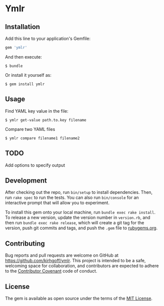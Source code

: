 # Ymlr

## Installation

Add this line to your application's Gemfile:

```ruby
gem 'ymlr'
```

And then execute:

    $ bundle

Or install it yourself as:

    $ gem install ymlr

## Usage

Find YAML key value in the file:

    $ ymlr get-value path.to.key filename

Compare two YAML files

    $ ymlr compare filename1 filename2

## TODO 

Add options to specify output

## Development

After checking out the repo, run `bin/setup` to install dependencies. Then, run `rake spec` to run the tests. You can also run `bin/console` for an interactive prompt that will allow you to experiment.

To install this gem onto your local machine, run `bundle exec rake install`. To release a new version, update the version number in `version.rb`, and then run `bundle exec rake release`, which will create a git tag for the version, push git commits and tags, and push the `.gem` file to [rubygems.org](https://rubygems.org).

## Contributing

Bug reports and pull requests are welcome on GitHub at https://github.com/kirhgoff/ymlr. This project is intended to be a safe, welcoming space for collaboration, and contributors are expected to adhere to the [Contributor Covenant](http://contributor-covenant.org) code of conduct.


## License

The gem is available as open source under the terms of the [MIT License](http://opensource.org/licenses/MIT).

